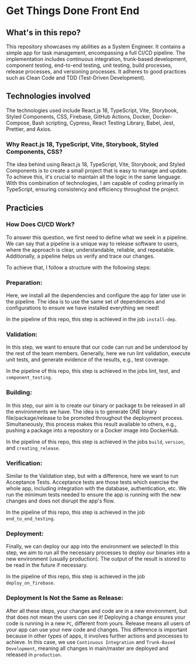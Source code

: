 # Get Things Done Front End

## What's in this repo?

This repository showcases my abilities as a System Engineer. It contains a simple app for task management, encompassing a full CI/CD pipeline. The implementation includes continuous integration, trunk-based development, component testing, end-to-end testing, unit testing, build processes, release processes, and versioning processes. It adheres to good practices such as Clean Code and TDD (Test-Driven Development).

## Technologies involved

The technologies used include React.js 18, TypeScript, Vite, Storybook, Styled Components, CSS, Firebase, GitHub Actions, Docker, Docker-Compose, Bash scripting, Cypress, React Testing Library, Babel, Jest, Prettier, and Axios.

### Why React.js 18, TypeScript, Vite, Storybook, Styled Components, CSS?

The idea behind using React.js 18, TypeScript, Vite, Storybook, and Styled Components is to create a small project that is easy to manage and update. To achieve this, it's crucial to maintain all the logic in the same language. With this combination of technologies, I am capable of coding primarily in TypeScript, ensuring consistency and efficiency throughout the project.

## Practicies

### How Does CI/CD Work?

To answer this question, we first need to define what we seek in a pipeline. We can say that a pipeline is a unique way to release software to users, where the approach is clear, understandable, reliable, and repeatable. Additionally, a pipeline helps us verify and trace our changes.

To achieve that, I follow a structure with the following steps:

### Preparation:

Here, we install all the dependencies and configure the app for later use in the pipeline. The idea is to use the same set of dependencies and configurations to ensure we have installed everything we need!

In the pipeline of this repo, this step is achieved in the job `install-dep`.

### Validation:

In this step, we want to ensure that our code can run and be understood by the rest of the team members. Generally, here we run lint validation, execute unit tests, and generate evidence of the results, e.g., test coverage.

In the pipeline of this repo, this step is achieved in the jobs lint, test, and `component_testing`.

### Building:

In this step, our aim is to create our binary or package to be released in all the environments we have. The idea is to generate ONE binary file/package/release to be promoted throughout the deployment process. Simultaneously, this process makes this result available to others, e.g., pushing a package into a repository or a Docker image into DockerHub.

In the pipeline of this repo, this step is achieved in the jobs `build`, `version`, and `creating_release`.

### Verification:

Similar to the Validation step, but with a difference, here we want to run Acceptance Tests. Acceptance tests are those tests which exercise the whole app, including integration with the database, authentication, etc. We run the minimum tests needed to ensure the app is running with the new changes and does not disrupt the app's flow.

In the pipeline of this repo, this step is achieved in the job `end_to_end_testing`.

### Deployment:

Finally, we can deploy our app into the environment we selected! In this step, we aim to run all the necessary processes to deploy our binaries into a new environment (usually production). The output of the result is stored to be read in the future if necessary.

In the pipeline of this repo, this step is achieved in the job `deploy_on_firebase`.

### Deployment Is Not the Same as Release:

After all these steps, your changes and code are in a new environment, but that does not mean the users can see it! Deploying a change ensures your code is running in a new `PC`, different from yours. Release means all users of your app can use your new code and changes. This difference is important because in other types of apps, it involves further actions and processes to achieve. In this case, we use `Continuous Integration` and `Trunk-Based Development`, meaning all changes in main/master are deployed and released in `production`.
